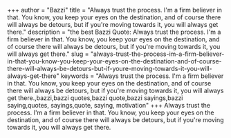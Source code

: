 +++
author = "Bazzi"
title = "Always trust the process. I'm a firm believer in that. You know, you keep your eyes on the destination, and of course there will always be detours, but if you're moving towards it, you will always get there."
description = "the best Bazzi Quote: Always trust the process. I'm a firm believer in that. You know, you keep your eyes on the destination, and of course there will always be detours, but if you're moving towards it, you will always get there."
slug = "always-trust-the-process-im-a-firm-believer-in-that-you-know-you-keep-your-eyes-on-the-destination-and-of-course-there-will-always-be-detours-but-if-youre-moving-towards-it-you-will-always-get-there"
keywords = "Always trust the process. I'm a firm believer in that. You know, you keep your eyes on the destination, and of course there will always be detours, but if you're moving towards it, you will always get there.,bazzi,bazzi quotes,bazzi quote,bazzi sayings,bazzi saying,quotes, sayings,quote, saying, motivation"
+++
Always trust the process. I'm a firm believer in that. You know, you keep your eyes on the destination, and of course there will always be detours, but if you're moving towards it, you will always get there.
